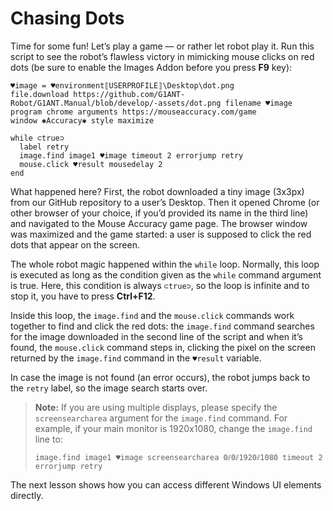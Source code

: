 # Chasing Dots

Time for some fun! Let’s play a game — or rather let robot play it. Run this script to see the robot’s flawless victory in mimicking mouse clicks on red dots (be sure to enable the Images Addon before you press **F9** key):

```G1ANT
♥image = ♥environment⟦USERPROFILE⟧\Desktop\dot.png
file.download https://github.com/G1ANT-Robot/G1ANT.Manual/blob/develop/-assets/dot.png filename ♥image
program chrome arguments https://mouseaccuracy.com/game
window ✱Accuracy✱ style maximize

while ⊂true⊃
  label retry
  image.find image1 ♥image timeout 2 errorjump retry
  mouse.click ♥result mousedelay 2
end
```

What happened here? First, the robot downloaded a tiny image (3x3px) from our GitHub repository to a user’s Desktop. Then it opened Chrome (or other browser of your choice, if you’d provided its name in the third line) and navigated to the Mouse Accuracy game page. The browser window was maximized and the game started: a user is supposed to click the red dots that appear on the screen.

The whole robot magic happened within the `while` loop. Normally, this loop is executed as long as the condition given as the `while` command argument is true. Here, this condition is always `⊂true⊃`, so the loop is infinite and to stop it, you have to press **Ctrl+F12**.

Inside this loop, the `image.find` and the `mouse.click` commands work together to find and click the red dots: the `image.find` command searches for the image downloaded in the second line of the script and when it’s found, the `mouse.click` command steps in, clicking the pixel on the screen returned by the `image.find` command in the `♥result` variable.

In case the image is not found (an error occurs), the robot jumps back to the `retry` label, so the image search starts over.

> **Note:** If you are using multiple displays, please specify the `screensearcharea` argument for the `image.find` command. For example, if your main monitor is 1920x1080, change the `image.find` line to:
>
> ```G1ANT
> image.find image1 ♥image screensearcharea 0⫽0⫽1920⫽1080 timeout 2 errorjump retry
> ```

The next lesson shows how you can access different Windows UI elements directly.
